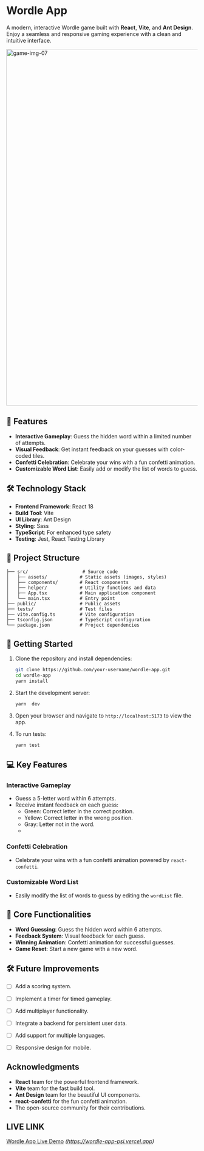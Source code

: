 # Wordle App

A modern, interactive Wordle game built with **React**, **Vite**, and **Ant Design**. Enjoy a seamless and responsive gaming experience with a clean and intuitive interface.

<img width="936" alt="game-img-07" src="https://github.com/user-attachments/assets/9bb3e2d8-be42-4bb9-87a9-047a65779fcd" />


## 🌟 Features

- **Interactive Gameplay**: Guess the hidden word within a limited number of attempts.
- **Visual Feedback**: Get instant feedback on your guesses with color-coded tiles.
- **Confetti Celebration**: Celebrate your wins with a fun confetti animation.
- **Customizable Word List**: Easily add or modify the list of words to guess.

## 🛠️ Technology Stack

- **Frontend Framework**: React 18
- **Build Tool**: Vite
- **UI Library**: Ant Design
- **Styling**: Sass
- **TypeScript**: For enhanced type safety
- **Testing**: Jest, React Testing Library

## 📁 Project Structure

```
├── src/                    # Source code
│   ├── assets/            # Static assets (images, styles)
│   ├── components/        # React components
│   ├── helper/            # Utility functions and data
│   ├── App.tsx            # Main application component
│   └── main.tsx           # Entry point
├── public/                # Public assets
├── tests/                 # Test files
├── vite.config.ts         # Vite configuration
├── tsconfig.json          # TypeScript configuration
└── package.json           # Project dependencies
```

## 🚀 Getting Started

1. Clone the repository and install dependencies:
   ```bash
   git clone https://github.com/your-username/wordle-app.git
   cd wordle-app
   yarn install
   ```

2. Start the development server:
   ```bash
   yarn  dev
   ```

3. Open your browser and navigate to `http://localhost:5173` to view the app.

4. To run tests:
   ```bash
   yarn test
   ```

## 💻 Key Features

### Interactive Gameplay
- Guess a 5-letter word within 6 attempts.
- Receive instant feedback on each guess:
  - Green: Correct letter in the correct position.
  - Yellow: Correct letter in the wrong position.
  - Gray: Letter not in the word.
  - 

### Confetti Celebration
- Celebrate your wins with a fun confetti animation powered by `react-confetti`.

### Customizable Word List
- Easily modify the list of words to guess by editing the `wordList` file.

## 🔑 Core Functionalities

- **Word Guessing**: Guess the hidden word within 6 attempts.
- **Feedback System**: Visual feedback for each guess.
- **Winning Animation**: Confetti animation for successful guesses.
- **Game Reset**: Start a new game with a new word.

## 🛠️ Future Improvements

- [ ] Add a scoring system.
- [ ] Implement a timer for timed gameplay.
- [ ] Add multiplayer functionality.
- [ ] Integrate a backend for persistent user data.
- [ ] Add support for multiple languages.
- [ ] Responsive design for mobile.


## Acknowledgments

- **React** team for the powerful frontend framework.
- **Vite** team for the fast build tool.
- **Ant Design** team for the beautiful UI components.
- **react-confetti** for the fun confetti animation.
- The open-source community for their contributions.

## LIVE LINK

[Wordle App Live Demo](#) *(https://wordle-app-psi.vercel.app)*
